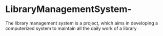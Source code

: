 # LibraryManagementSystem-
The library management system is a project, which aims in developing a computerized system to  maintain all the daily work of a library

